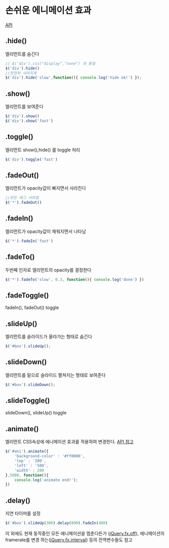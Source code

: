 # 손쉬운 에니메이션 효과

[API](http://api.jquery.com/category/effects/)

## .hide()

엘리먼트를 숨긴다

```javascript
// $('div').css("display","none") 과 동일
$('div').hide()
//천천히 사라지게
$('div').hide('slow',function(){ console.log('hide ok!') });
```
## .show()

엘리먼트를 보여준다

```javascript
$('div').show()
$('div').show('fast')
```

## .toggle()

엘리먼트 show(),hide() 를 toggle 처리
    
```javascript
$('div').toggle('fast')
```    
## .fadeOut()

엘리먼트가 opacity값이 빠지면서 사라진다
    
```javascript
//모든 태그 사라짐 
$('*').fadeOut()
```   

## .fadeIn()

엘리먼트가 opacity값이 채워지면서 나타남

```javascript
$('*').fadeIn('fast')
```

## .fadeTo()

두번째 인자로 엘리먼트의 opacity를 결정한다

```javascript   
$('*').fadeTo('slow', 0.3, function(){ console.log('done') })
```

## .fadeToggle()

fadeIn(), fadeOut() toggle

## .slideUp()

엘리먼트를 슬라이드가 올라가는 형태로 숨긴다

```javascript    
$('#box').slideUp();
```    

## .slideDown()

엘리먼트를 밑으로 슬라이드 펼쳐지는 형태로 보여준다

```javascript
$('#box').slideDown();
```
    
## .slideToggle()

slideDown(), slideUp() toggle

## .animate()

엘리먼트 CSS속성에 에니메이션 효과를 적용하여 변경한다. [API 참고](http://api.jquery.com/animate/)


```javascript    
$('#ani').animate({ 
    'background-color' : '#ff0000',
    'top' : '200',
    'left' : '500',
    'width' : 200
},5000, function(){
    console.log('animate end!');
})
```
    
## .delay()

지연 타이머를 설정

```javascript    
$('#box').slideUp(300).delay(800).fadeIn(400)
```

이 외에도 현재 동작중인 모든 에니메이션을 멈춘다든가 ([jQuery.fx.off](http://api.jquery.com/jQuery.fx.off/)), 에니메이션의 framerate를 변경 하는([jQuery.fx.interval](http://api.jquery.com/jQuery.fx.interval/)) 등의 전역변수들도 참고

